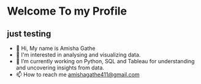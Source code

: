 # Welcome To my Profile
## just testing 

- 👋 Hi, My name is Amisha Gathe
- 👀 I'm interested in analysing and visualizing data. 
- 🌱 I’m currently working on Python, SQL and Tableau for understanding and uncovering insights from data. 
- 📫 How to reach me amishagathe411@gmail.com 

<!---
IamAmishaG/IamAmishaG is a ✨ special ✨ repository because its `README.md` (this file) appears on your GitHub profile.
You can click the Preview link to take a look at your changes.
--->

